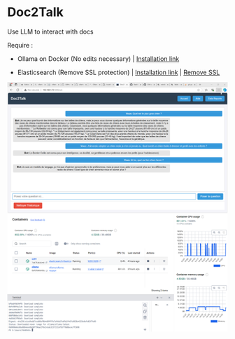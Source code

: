 # Doc2Talk
Use LLM to interact with docs

Require : 

- Ollama on Docker (No edits necessary) | 
<a href="https://hub.docker.com/r/ollama/ollama" target="_blank">Installation link</a>

- Elasticsearch (Remove SSL protection) | 
<a href="https://www.elastic.co/guide/en/elasticsearch/reference/current/docker.html" target="_blank">Installation link</a> | 
<a href="https://dev.to/wangpin34/how-to-disable-ssl-authencation-of-elasticsearch-46je" target="_blank">Remove SSL</a>

<img src="https://github.com/0adri3n/Doc2Talk/blob/master/screen_web.png"/>


<img src="https://github.com/0adri3n/Doc2Talk/blob/master/screen_docker.png"/>
